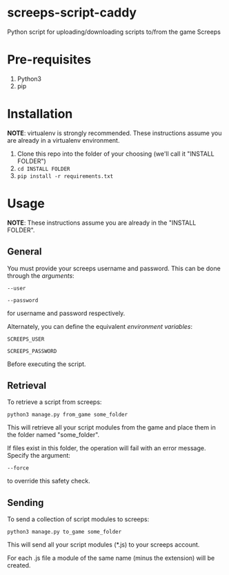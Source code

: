 # screeps-script-caddy
Python script for uploading/downloading scripts to/from the game Screeps

# Pre-requisites

1. Python3
1. pip

# Installation

**NOTE**: virtualenv is strongly recommended. These instructions assume you are already in a virtualenv environment.

1. Clone this repo into the folder of your choosing (we'll call it "INSTALL FOLDER")
1. `cd INSTALL FOLDER`
1. `pip install -r requirements.txt`

# Usage

**NOTE**: These instructions assume you are already in the "INSTALL FOLDER".

## General
You must provide your screeps username and password. This can be done through the *arguments*:

	--user

	--password

for username and password respectively.

Alternately, you can define the equivalent *environment variables*:

	SCREEPS_USER

	SCREEPS_PASSWORD

Before executing the script.

## Retrieval

To retrieve a script from screeps:

`python3 manage.py from_game some_folder`

This will retrieve all your script modules from the game and place them in the folder named "some_folder".

If files exist in this folder, the operation will fail with an error message. Specify the argument:

	--force

to override this safety check.

## Sending

To send a collection of script modules to screeps:

`python3 manage.py to_game some_folder`

This will send all your script modules (*.js) to your screeps account.

For each .js file a module of the same name (minus the extension) will be created.
